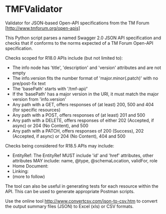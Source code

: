 # TMFValidator

Validator for JSON-based Open-API specifications from the TM Forum [http://www.tmforum.org/open-apis]

This Python script parses a named Swagger 2.0 JSON API specification and checks that if conforms to the norms expected of a TM Forum Open-API specification.

Checks scoped for R18.0 APIs include (but not limited to):
* The info node has 'title', 'description' and 'version' attributes and are not empty
* The info.version fits the number format of 'major.minor(.patch)' with no pre/post-fix text
* The 'basePath' starts with '/tmf-api/'
* If the 'basePath' has a major version in the URI, it must match the major version from 'info.version'
* Any path with a GET, offers responses of (at least) 200, 500 and 404 (for specific resources) 
* Any path with a POST, offers responses of (at least) 201 and 500
* Any path with a DELETE, offers responses of either 202 (Accepted, if async) or 204 (No Content), and 500
* Any path with a PATCH, offers responses of 200 (Success), 202 (Accepted, if async) or 204 (No Content), 404 and 500

Checks being considered for R18.5 APIs may include:
* EntityRef: The EntityRef MUST include 'id' and 'href' attributes, other attributes MAY include: name, @type, @schemaLocation, validFor, role
* Home Document: 
* Linking: 
* (more to follow)


The tool can also be useful in generating tests for each resource within the API. This can be used to generate appropriate Postman scripts.

Use the online tool http://www.convertcsv.com/json-to-csv.htm to convert the output summary files (JSON) to Excel (xls) or CSV formats.
